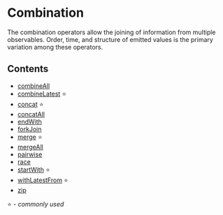 # Combination

The combination operators allow the joining of information from multiple observables. Order, time, and structure of emitted values is the primary variation among these operators.

## Contents

* [combineAll](combineall.md)
* [combineLatest](combinelatest.md) ⭐ 
* [concat](concat.md) ⭐ 
* [concatAll](concatall.md)
* [endWith](endwith.md)
* [forkJoin](forkjoin.md)
* [merge](merge.md) ⭐ 
* [mergeAll](mergeall.md)
* [pairwise](pairwise.md)
* [race](race.md)
* [startWith](startwith.md) ⭐ 
* [withLatestFrom](withlatestfrom.md) ⭐ 
* [zip](zip.md)

⭐ - _commonly used_

